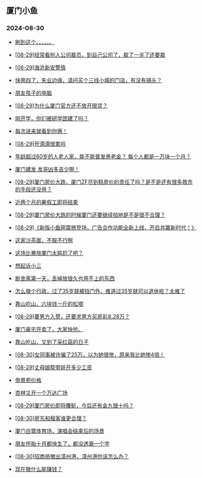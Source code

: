 ## 厦门小鱼 
### 2024-08-30

+ [刷到这个。。。。。。](http://bbs.xmfish.com/read-htm-tid-18237361.html)

+ [[08-29]经常看别人公司裁员，到自己公司了，裁了一半了还要裁](http://bbs.xmfish.com/read-htm-tid-18237490.html)

+ [[08-29]海沧新安警情](http://bbs.xmfish.com/read-htm-tid-18237575.html)

+ [快奔四了，失业边缘，请问买个三线小城的门店，有没有搞头？](http://bbs.xmfish.com/read-htm-tid-18237472.html)

+ [朋友孩子的电脑](http://bbs.xmfish.com/read-htm-tid-18237420.html)

+ [[08-29]为什么厦门官方还不放开限贷？](http://bbs.xmfish.com/read-htm-tid-18237470.html)

+ [刚开学，你们被研学团建了吗？](http://bbs.xmfish.com/read-htm-tid-18237400.html)

+ [每次进来就看到你俩！](http://bbs.xmfish.com/read-htm-tid-18237402.html)

+ [[08-29]开滴滴很累吗](http://bbs.xmfish.com/read-htm-tid-18237404.html)

+ [年龄超过60岁的人老人家，能不能普发养老金？ 每个人都是一万块一个月？](http://bbs.xmfish.com/read-htm-tid-18237377.html)

+ [厦门建发 发哥凶多吉少啊！](http://bbs.xmfish.com/read-htm-tid-18237443.html)

+ [[08-29]厦门房价大跌，厦门ZF尽到稳房价的责任了吗？是不是还有很多救市的手段还没用？](http://bbs.xmfish.com/read-htm-tid-18237573.html)

+ [近两个月的暑假工即将结束](http://bbs.xmfish.com/read-htm-tid-18237548.html)

+ [[08-29]厦门房价大跌的时候厦门还要继续拍地是不是很不合理？](http://bbs.xmfish.com/read-htm-tid-18237604.html)

+ [[08-29]《新版小鱼网震撼登场，广告合作功能全新上线，开启共赢新时代！》](http://bbs.xmfish.com/read-htm-tid-18237622.html)

+ [这家沙茶面，不服不行啊](http://bbs.xmfish.com/read-htm-tid-18237684.html)

+ [这场比赛放厦门太尴尬了吧？](http://bbs.xmfish.com/read-htm-tid-18237623.html)

+ [想起诉小三](http://bbs.xmfish.com/read-htm-tid-18237644.html)

+ [断舍离第一天，丢掉放很久也用不上的东西](http://bbs.xmfish.com/read-htm-tid-18237706.html)

+ [怎么做个行政，过了35岁就被挡门外，难道过35岁就可以退休啦？太难了](http://bbs.xmfish.com/read-htm-tid-18237755.html)

+ [靠山吃山，六块钱一斤的松塔](http://bbs.xmfish.com/read-htm-tid-18237653.html)

+ [[08-29]要男方入赘，还要求男方买房彩礼28万？](http://bbs.xmfish.com/read-htm-tid-18237726.html)

+ [厦门豪宅开卖了，大家快抢。](http://bbs.xmfish.com/read-htm-tid-18237769.html)

+ [靠山吃山，又到了采红菇的日子](http://bbs.xmfish.com/read-htm-tid-18237655.html)

+ [[08-30]女同事被诈骗了25万，以为她很惨，原来我比她惨4倍！](http://bbs.xmfish.com/read-htm-tid-18237877.html)

+ [[08-29]丈母娘帮带娃开多少工资](http://bbs.xmfish.com/read-htm-tid-18237778.html)

+ [帝景苑价格](http://bbs.xmfish.com/read-htm-tid-18237840.html)

+ [杏林又开一个万达广场](http://bbs.xmfish.com/read-htm-tid-18237718.html)

+ [[08-29]厦门房价即将腰斩，今后还有金九银十吗？](http://bbs.xmfish.com/read-htm-tid-18237695.html)

+ [[08-30]房东和租客谁更合理？](http://bbs.xmfish.com/read-htm-tid-18237831.html)

+ [厦门白鹭体育场，演唱会结束后的场景](http://bbs.xmfish.com/read-htm-tid-18237878.html)

+ [朋友怀胎十月都快生了，都没透漏一个字](http://bbs.xmfish.com/read-htm-tid-18237872.html)

+ [[08-30]招商局撤出漳州港，漳州港你该怎么办？](http://bbs.xmfish.com/read-htm-tid-18237953.html)

+ [现在做什么能赚钱？](http://bbs.xmfish.com/read-htm-tid-18237869.html)

